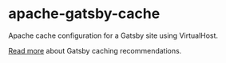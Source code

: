 # apache-gatsby-cache
Apache cache configuration for a Gatsby site using VirtualHost.

[Read more](https://www.gatsbyjs.com/docs/how-to/previews-deploys-hosting/caching/) about Gatsby caching recommendations.
